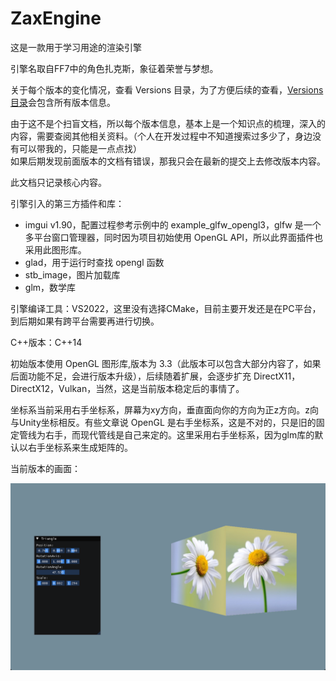# ZaxEngine

这是一款用于学习用途的渲染引擎

引擎名取自FF7中的角色扎克斯，象征着荣誉与梦想。

关于每个版本的变化情况，查看 Versions 目录，为了方便后续的查看，[Versions目录](./Versions)会包含所有版本信息。

由于这不是个扫盲文档，所以每个版本信息，基本上是一个知识点的梳理，深入的内容，需要查阅其他相关资料。（个人在开发过程中不知道搜索过多少了，身边没有可以带我的，只能是一点点找）<br>
如果后期发现前面版本的文档有错误，那我只会在最新的提交上去修改版本内容。

此文档只记录核心内容。

引擎引入的第三方插件和库：
* imgui v1.90，配置过程参考示例中的 example_glfw_opengl3，glfw 是一个多平台窗口管理器，同时因为项目初始使用 OpenGL API，所以此界面插件也采用此图形库。
* glad，用于运行时查找 opengl 函数
* stb_image，图片加载库
* glm，数学库

引擎编译工具：VS2022，这里没有选择CMake，目前主要开发还是在PC平台，到后期如果有跨平台需要再进行切换。

C++版本：C++14

初始版本使用 OpenGL 图形库,版本为 3.3（此版本可以包含大部分内容了，如果后面功能不足，会进行版本升级），后续随着扩展，会逐步扩充 DirectX11，DirectX12，Vulkan，当然，这是当前版本稳定后的事情了。

坐标系当前采用右手坐标系，屏幕为xy方向，垂直面向你的方向为正z方向。z向与Unity坐标相反。有些文章说 OpenGL 是右手坐标系，这是不对的，只是旧的固定管线为右手，而现代管线是自己来定的。这里采用右手坐标系，因为glm库的默认以右手坐标系来生成矩阵的。

当前版本的画面：

![](./Versions/Assets/v0.5_result.png)